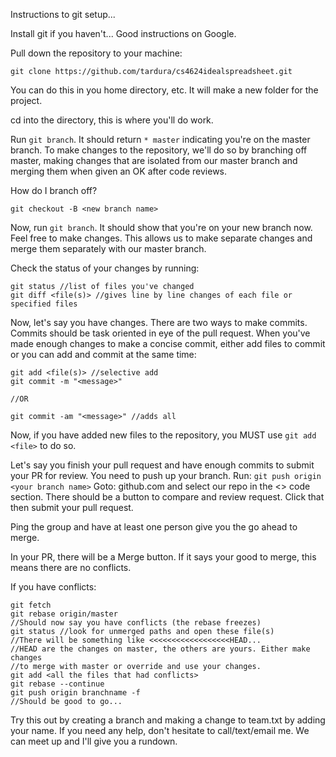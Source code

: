 Instructions to git setup...

Install git if you haven't... Good instructions on Google.

Pull down the repository to your machine:
```
git clone https://github.com/tardura/cs4624idealspreadsheet.git
```
You can do this in you home directory, etc. It will make a new folder
for the project.

cd into the directory, this is where you'll do work.

Run ```git branch```.
It should return ```* master``` indicating you're on the master branch.
To make changes to the repository, we'll do so by branching off
master, making changes that are isolated from our master branch
and merging them when given an OK after code reviews.

How do I branch off?
```
git checkout -B <new branch name>
```
Now, run ```git branch```.
It should show that you're on your new branch now.
Feel free to make changes. This allows us to make separate changes and merge them
separately with our master branch.

Check the status of your changes by running:
```
git status //list of files you've changed
git diff <file(s)> //gives line by line changes of each file or specified files
```
Now, let's say you have changes. There are two ways to make commits.
Commits should be task oriented in eye of the pull request.
When you've made enough changes to make a concise commit, either add
files to commit or you can add and commit at the same time:
```
git add <file(s)> //selective add
git commit -m "<message>"

//OR

git commit -am "<message>" //adds all
```
Now, if you have added new files to the repository, you MUST use ```git add <file>```
to do so.

Let's say you finish your pull request and have enough commits to submit your
PR for review. You need to push up your branch.
Run: ```git push origin <your branch name>```
Goto: github.com and select our repo in the <> code section.
There should be a button to compare and review request.
Click that then submit your pull request.

Ping the group and have at least one person give you the go ahead to
merge.

In your PR, there will be a Merge button. If it says your good to merge, this
means there are no conflicts.

If you have conflicts:
```
git fetch
git rebase origin/master
//Should now say you have conflicts (the rebase freezes)
git status //look for unmerged paths and open these file(s)
//There will be something like <<<<<<<<<<<<<<<<<<HEAD...
//HEAD are the changes on master, the others are yours. Either make changes
//to merge with master or override and use your changes.
git add <all the files that had conflicts>
git rebase --continue
git push origin branchname -f
//Should be good to go...
```
Try this out by creating a branch and making a change to team.txt by adding
your name. If you need any help, don't hesitate to call/text/email me. We can
meet up and I'll give you a rundown.
